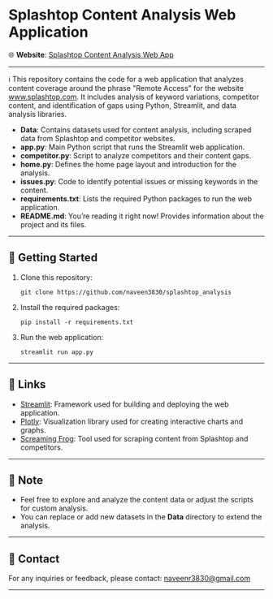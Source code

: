 <h1>Splashtop Content Analysis Web Application</h1>
<p>🌐 <strong>Website</strong>: <a href="https://splashtopanalysis.streamlit.app/">Splashtop Content Analysis Web App</a></p>

<hr>
<p>ℹ️ This repository contains the code for a web application that analyzes content coverage around the phrase "Remote Access" for the website <a href="https://www.splashtop.com">www.splashtop.com</a>. It includes analysis of keyword variations, competitor content, and identification of gaps using Python, Streamlit, and data analysis libraries.</p>

<ul>
  <li><strong>Data</strong>: Contains datasets used for content analysis, including scraped data from Splashtop and competitor websites.</li>
  <li><strong>app.py</strong>: Main Python script that runs the Streamlit web application.</li>
  <li><strong>competitor.py</strong>: Script to analyze competitors and their content gaps.</li>
  <li><strong>home.py</strong>: Defines the home page layout and introduction for the analysis.</li>
  <li><strong>issues.py</strong>: Code to identify potential issues or missing keywords in the content.</li>
  <li><strong>requirements.txt</strong>: Lists the required Python packages to run the web application.</li>
  <li><strong>README.md</strong>: You’re reading it right now! Provides information about the project and its files.</li>
</ul>

<hr>

<h2>🚀 Getting Started</h2>
<ol>
  <li>Clone this repository: <pre><code>git clone https://github.com/naveen3830/splashtop_analysis</code></pre></li>
  <li>Install the required packages: <pre><code>pip install -r requirements.txt</code></pre></li>
  <li>Run the web application: <pre><code>streamlit run app.py</code></pre></li>
</ol>

<hr>

<h2>🔗 Links</h2>
<ul>
  <li><a href="https://streamlit.io/">Streamlit</a>: Framework used for building and deploying the web application.</li>
  <li><a href="https://plotly.com/">Plotly</a>: Visualization library used for creating interactive charts and graphs.</li>
  <li><a href="https://www.screamingfrog.co.uk/">Screaming Frog</a>: Tool used for scraping content from Splashtop and competitors.</li>
</ul>

<hr>

<h2>📝 Note</h2>
<ul>
  <li>Feel free to explore and analyze the content data or adjust the scripts for custom analysis.</li>
  <li>You can replace or add new datasets in the <strong>Data</strong> directory to extend the analysis.</li>
</ul>

<hr>

<h2>📧 Contact</h2>
<p>For any inquiries or feedback, please contact: <a href="mailto:naveenr3830@gmail.com">naveenr3830@gmail.com</a></p>

<hr>
